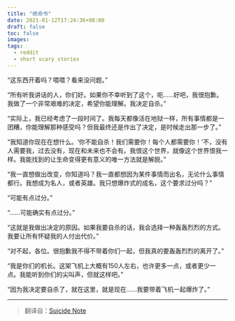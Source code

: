 ```yaml
---
title: "绝命书"
date: 2021-01-12T17:24:36+08:00
draft: false
toc: false
images:
tags: 
  - reddit
  - short scary stories
---
```


“这东西开着吗？喂喂？看来没问题。”

“所有听我讲话的人，你们好。如果你不幸听到了这个，呃……好吧，我很抱歉。我做了一个非常艰难的决定，希望你能理解。我决定自杀。”

“实际上，我已经考虑了一段时间了。我每天都像活在地狱一样，所有事情都是一团糟，你能理解那种感受吗？但我最终还是作出了决定，是时候走出那一步了。”

“我知道你现在在想什么。‘你不能自杀！我们需要你！每个人都需要你！’不，没有人需要我，过去没有，现在和未来也不会有。我恨这个世界，就像这个世界恨我一样。我能找到的让生命变得更有意义的唯一方法就是解脱。”

“我一直想做出改变，你知道吗？我一直都想因为某件事情而出名，无论什么事情都行。我想成为名人，或者英雄。我只想爆炸式的成名，这个要求过分吗？”

“可能有点过分。”

“……可能确实有点过分。”

“这就是我做出决定的原因。如果我要自杀的话，我会选择一种轰轰烈烈的方式。我要让所有怀疑我的人付出代价。”

“对不起，各位。很抱歉我不得不带着你们一起，但我真的要轰轰烈烈的离开了。”

“我是你们的机长。这架飞机上大概有150人左右，也许更多一点，或者更少一点。我能听到你们的尖叫声，但就这样吧。”

“因为我决定要自杀了，就在这里，就是现在……我要带着飞机一起爆炸了。”

------

> 翻译自：[Suicide Note](https://www.reddit.com/r/shortscarystories/comments/gvfxn9/suicide_note/)


